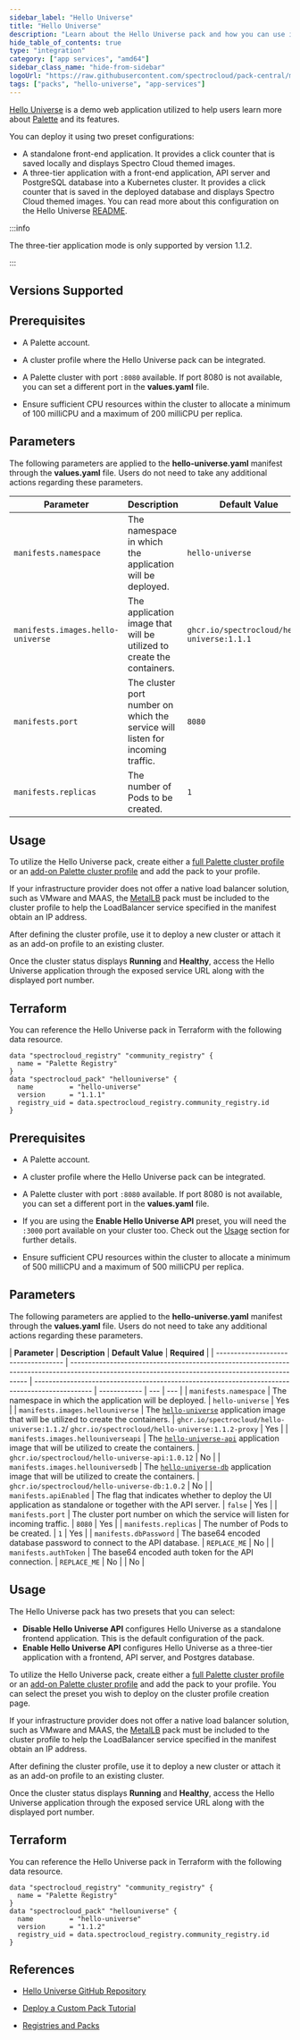 ```yaml
---
sidebar_label: "Hello Universe"
title: "Hello Universe"
description: "Learn about the Hello Universe pack and how you can use it within your Kubernetes clusters."
hide_table_of_contents: true
type: "integration"
category: ["app services", "amd64"]
sidebar_class_name: "hide-from-sidebar"
logoUrl: "https://raw.githubusercontent.com/spectrocloud/pack-central/main/packs/hello-universe-1.1.1/logo.png"
tags: ["packs", "hello-universe", "app-services"]
---
```


[Hello Universe](https://github.com/spectrocloud/hello-universe) is a demo web application utilized to help users learn
more about [Palette](https://docs.spectrocloud.com/introduction) and its features.

You can deploy it using two preset configurations:

- A standalone front-end application. It provides a click counter that is saved locally and displays Spectro Cloud
  themed images.
- A three-tier application with a front-end application, API server and PostgreSQL database into a Kubernetes cluster.
  It provides a click counter that is saved in the deployed database and displays Spectro Cloud themed images. You can
  read more about this configuration on the Hello Universe
  [README](https://github.com/spectrocloud/hello-universe?tab=readme-ov-file#reverse-proxy-with-kubernetes).

:::info

The three-tier application mode is only supported by version 1.1.2.

:::

## Versions Supported

<Tabs queryString="versions">

<TabItem label="1.1.1" value="1.1.1">

## Prerequisites

- A Palette account.

- A cluster profile where the Hello Universe pack can be integrated.

- A Palette cluster with port `:8080` available. If port 8080 is not available, you can set a different port in the
  **values.yaml** file.

- Ensure sufficient CPU resources within the cluster to allocate a minimum of 100 milliCPU and a maximum of 200 milliCPU
  per replica.

## Parameters

The following parameters are applied to the **hello-universe.yaml** manifest through the **values.yaml** file. Users do
not need to take any additional actions regarding these parameters.

| **Parameter**                     | **Description**                                                                | **Default Value**                           | **Required** |
| --------------------------------- | ------------------------------------------------------------------------------ | ------------------------------------------- | ------------ |
| `manifests.namespace`             | The namespace in which the application will be deployed.                       | `hello-universe`                            | No           |
| `manifests.images.hello-universe` | The application image that will be utilized to create the containers.          | `ghcr.io/spectrocloud/hello-universe:1.1.1` | No           |
| `manifests.port`                  | The cluster port number on which the service will listen for incoming traffic. | `8080`                                      | No           |
| `manifests.replicas`              | The number of Pods to be created.                                              | `1`                                         | No           |

## Usage

To utilize the Hello Universe pack, create either a
[full Palette cluster profile](../profiles/cluster-profiles/create-cluster-profiles/create-full-profile.md) or an
[add-on Palette cluster profile](../profiles/cluster-profiles/create-cluster-profiles/create-addon-profile/create-addon-profile.md)
and add the pack to your profile.

If your infrastructure provider does not offer a native load balancer solution, such as VMware and MAAS, the
[MetalLB](./metallb.md) pack must be included to the cluster profile to help the LoadBalancer service specified in the
manifest obtain an IP address.

After defining the cluster profile, use it to deploy a new cluster or attach it as an add-on profile to an existing
cluster.

Once the cluster status displays **Running** and **Healthy**, access the Hello Universe application through the exposed
service URL along with the displayed port number.

## Terraform

You can reference the Hello Universe pack in Terraform with the following data resource.

```hcl
data "spectrocloud_registry" "community_registry" {
  name = "Palette Registry"
}
data "spectrocloud_pack" "hellouniverse" {
  name         = "hello-universe"
  version      = "1.1.1"
  registry_uid = data.spectrocloud_registry.community_registry.id
}
```

</TabItem>

<TabItem label="1.1.2" value="1.1.2">

## Prerequisites

- A Palette account.

- A cluster profile where the Hello Universe pack can be integrated.

- A Palette cluster with port `:8080` available. If port 8080 is not available, you can set a different port in the
  **values.yaml** file.

- If you are using the **Enable Hello Universe API** preset, you will need the `:3000` port available on your cluster
  too. Check out the [Usage](#usage) section for further details.

- Ensure sufficient CPU resources within the cluster to allocate a minimum of 500 milliCPU and a maximum of 500 milliCPU
  per replica.

## Parameters

The following parameters are applied to the **hello-universe.yaml** manifest through the **values.yaml** file. Users do
not need to take any additional actions regarding these parameters.

| **Parameter**                       | **Description**                                                                                                                                  | **Default Value**                                                                              | **Required** |
| ----------------------------------- | ------------------------------------------------------------------------------------------------------------------------------------------------ | ---------------------------------------------------------------------------------------------- | ------------ | --- | --- |
| `manifests.namespace`               | The namespace in which the application will be deployed.                                                                                         | `hello-universe`                                                                               | Yes          |
| `manifests.images.hellouniverse`    | The [`hello-universe`](https://github.com/spectrocloud/hello-universe) application image that will be utilized to create the containers.         | `ghcr.io/spectrocloud/hello-universe:1.1.2`/ `ghcr.io/spectrocloud/hello-universe:1.1.2-proxy` | Yes          |
| `manifests.images.hellouniverseapi` | The [`hello-universe-api`](https://github.com/spectrocloud/hello-universe-api) application image that will be utilized to create the containers. | `ghcr.io/spectrocloud/hello-universe-api:1.0.12`                                               | No           |
| `manifests.images.hellouniversedb`  | The [`hello-universe-db`](https://github.com/spectrocloud/hello-universe-db) application image that will be utilized to create the containers.   | `ghcr.io/spectrocloud/hello-universe-db:1.0.2`                                                 | No           |
| `manifests.apiEnabled`              | The flag that indicates whether to deploy the UI application as standalone or together with the API server.                                      | `false`                                                                                        | Yes          |
| `manifests.port`                    | The cluster port number on which the service will listen for incoming traffic.                                                                   | `8080`                                                                                         | Yes          |
| `manifests.replicas`                | The number of Pods to be created.                                                                                                                | `1`                                                                                            | Yes          |
| `manifests.dbPassword`              | The base64 encoded database password to connect to the API database.                                                                             | `REPLACE_ME`                                                                                   | No           |
| `manifests.authToken`               | The base64 encoded auth token for the API connection.                                                                                            | `REPLACE_ME`                                                                                   | No           |     | No  |

## Usage

The Hello Universe pack has two presets that you can select:

- **Disable Hello Universe API** configures Hello Universe as a standalone frontend application. This is the default
  configuration of the pack.
- **Enable Hello Universe API** configures Hello Universe as a three-tier application with a frontend, API server, and
  Postgres database.

To utilize the Hello Universe pack, create either a
[full Palette cluster profile](https://docs.spectrocloud.com/profiles/cluster-profiles/create-cluster-profiles/create-full-profile)
or an
[add-on Palette cluster profile](https://docs.spectrocloud.com/profiles/cluster-profiles/create-cluster-profiles/create-addon-profile/)
and add the pack to your profile. You can select the preset you wish to deploy on the cluster profile creation page.

If your infrastructure provider does not offer a native load balancer solution, such as VMware and MAAS, the
[MetalLB](https://docs.spectrocloud.com/integrations/metallb) pack must be included to the cluster profile to help the
LoadBalancer service specified in the manifest obtain an IP address.

After defining the cluster profile, use it to deploy a new cluster or attach it as an add-on profile to an existing
cluster.

Once the cluster status displays **Running** and **Healthy**, access the Hello Universe application through the exposed
service URL along with the displayed port number.

## Terraform

You can reference the Hello Universe pack in Terraform with the following data resource.

```hcl
data "spectrocloud_registry" "community_registry" {
  name = "Palette Registry"
}
data "spectrocloud_pack" "hellouniverse" {
  name         = "hello-universe"
  version      = "1.1.2"
  registry_uid = data.spectrocloud_registry.community_registry.id
}
```

</TabItem>

</Tabs>

## References

- [Hello Universe GitHub Repository](https://github.com/spectrocloud/hello-universe)

- [Deploy a Custom Pack Tutorial](../registries-and-packs/deploy-pack.md)

- [Registries and Packs](../registries-and-packs/registries-and-packs.md)
